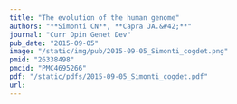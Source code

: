 ```yaml
---
title: "The evolution of the human genome"
authors: "**Simonti CN**, **Capra JA.&#42;**"
journal: "Curr Opin Genet Dev"
pub_date: "2015-09-05"
image: "/static/img/pub/2015-09-05_Simonti_cogdet.png"
pmid: "26338498"
pmcid: "PMC4695266"
pdf: "/static/pdfs/2015-09-05_Simonti_cogdet.pdf"
url: 
---
```

